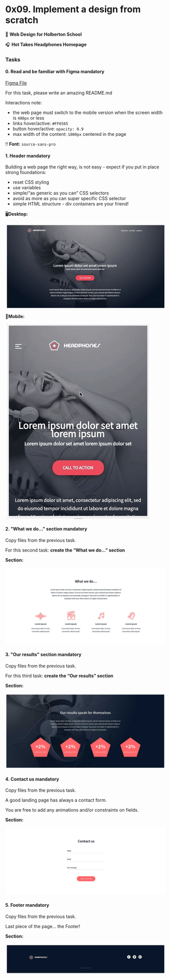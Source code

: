 # 0x09. Implement a design from scratch

:school_satchel: **Web Design for Holberton School**

:headphones: **Hot Takes Headphones Homepage**

### Tasks

#### 0. Read and be familiar with Figma mandatory
[Figma File](https://intranet.hbtn.io/rltoken/NxsDNicWs5KSlsR94kt52A)

For this task, please write an amazing README.md

Interactions note:
* the web page must switch to the mobile version when the screen width is ```480px``` or less
* links hover/active: ```#FF6565```
* button hover/active: ```opacity: 0.9```
* max width of the content: ```1000px``` centered in the page

:bangbang: **Font:** ```source-sans-pro```

#### 1. Header mandatory
Building a web page the right way, is not easy - expect if you put in place strong foundations:

* reset CSS styling
* use variables
* simple/“as generic as you can” CSS selectors
* avoid as more as you can super specific CSS selector
* simple HTML structure - div containers are your friend!

:desktop_computer:**Desktop:**

![Desktop View](/images/desktop_view.png)

:iphone:**Mobile:**

![Mobile View](/images/mobile_view.png)

#### 2. "What we do..." section mandatory
Copy files from the previous task.

For this second task: **create the “What we do…” section**

**Section:**

![What We Do Section](/images/what_we_do.png)

#### 3. "Our results" section mandatory
Copy files from the previous task.

For this third task: **create the “Our results” section**

**Section:**

![Our Results Section](/images/our_results.png)

#### 4. Contact us mandatory
Copy files from the previous task.

A good landing page has always a contact form.

You are free to add any animations and/or constraints on fields.

**Section:**

![Contact Us Section](/images/contact_us.png)

#### 5. Footer mandatory
Copy files from the previous task.

Last piece of the page… the Footer!

**Section:**

![Footer Section](/images/site_footer.png)



